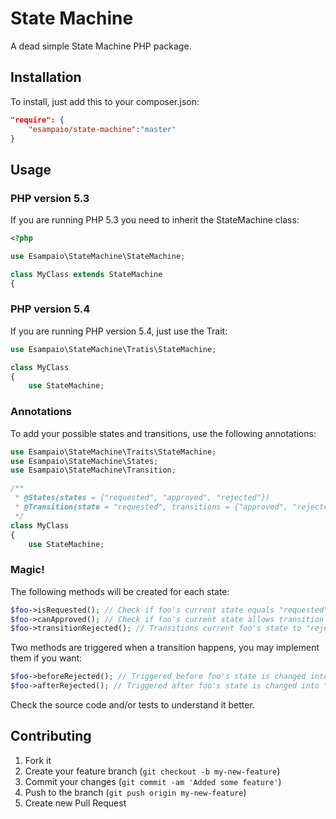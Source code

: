 # State Machine

A dead simple State Machine PHP package.

## Installation

To install, just add this to your composer.json:

````json
"require": {
    "esampaio/state-machine":"master"
}
````

## Usage

### PHP version 5.3

If you are running PHP 5.3 you need to inherit the StateMachine class:

````php
<?php

use Esampaio\StateMachine\StateMachine;

class MyClass extends StateMachine
{
````

### PHP version 5.4

If you are running PHP version 5.4, just use the Trait:
````php
use Esampaio\StateMachine\Tratis\StateMachine;

class MyClass
{
    use StateMachine;
````

### Annotations

To add your possible states and transitions, use the following annotations:
````php
use Esampaio\StateMachine\Traits\StateMachine;
use Esampaio\StateMachine\States;
use Esampaio\StateMachine\Transition;

/**
 * @States(states = {"requested", "approved", "rejected"})
 * @Transition(state = "requested", transitions = {"approved", "rejected"})
 */
class MyClass
{
    use StateMachine;
````

### Magic!

The following methods will be created for each state:
````php
$foo->isRequested(); // Check if foo's current state equals "requested"
$foo->canApproved(); // Check if foo's current state allows transition to "approved"
$foo->transitionRejected(); // Transitions current foo's state to "rejected"
````

Two methods are triggered when a transition happens, you may implement them if you want:
````php
$foo->beforeRejected(); // Triggered before foo's state is changed into "rejected"
$foo->afterRejected(); // Triggered after foo's state is changed into "rejected"
````

Check the source code and/or tests to understand it better.

## Contributing

1. Fork it
2. Create your feature branch (`git checkout -b my-new-feature`)
3. Commit your changes (`git commit -am 'Added some feature'`)
4. Push to the branch (`git push origin my-new-feature`)
5. Create new Pull Request
